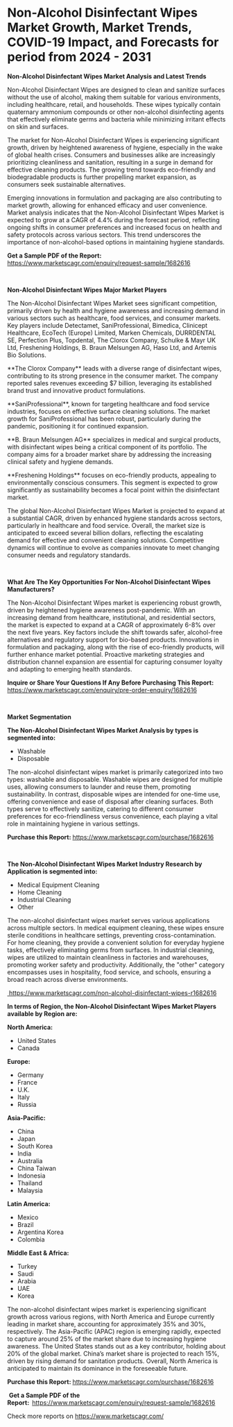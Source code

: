 <p><h1>Non-Alcohol Disinfectant Wipes Market Growth, Market Trends, COVID-19 Impact, and Forecasts for period from 2024 - 2031</h1></p><p><strong>Non-Alcohol Disinfectant Wipes Market Analysis and Latest Trends</strong></p>
<p><p>Non-Alcohol Disinfectant Wipes are designed to clean and sanitize surfaces without the use of alcohol, making them suitable for various environments, including healthcare, retail, and households. These wipes typically contain quaternary ammonium compounds or other non-alcohol disinfecting agents that effectively eliminate germs and bacteria while minimizing irritant effects on skin and surfaces.</p><p>The market for Non-Alcohol Disinfectant Wipes is experiencing significant growth, driven by heightened awareness of hygiene, especially in the wake of global health crises. Consumers and businesses alike are increasingly prioritizing cleanliness and sanitation, resulting in a surge in demand for effective cleaning products. The growing trend towards eco-friendly and biodegradable products is further propelling market expansion, as consumers seek sustainable alternatives.</p><p>Emerging innovations in formulation and packaging are also contributing to market growth, allowing for enhanced efficacy and user convenience. Market analysis indicates that the Non-Alcohol Disinfectant Wipes Market is expected to grow at a CAGR of 4.4% during the forecast period, reflecting ongoing shifts in consumer preferences and increased focus on health and safety protocols across various sectors. This trend underscores the importance of non-alcohol-based options in maintaining hygiene standards.</p></p>
<p><strong>Get a Sample PDF of the Report:&nbsp;</strong> <a href="https://www.marketscagr.com/enquiry/request-sample/1682616?utm_campaign=1868&utm_medium=2&utm_source=Github&utm_content=ia&utm_term=30122024&utm_id=non-alcohol-disinfectant-wipes">https://www.marketscagr.com/enquiry/request-sample/1682616</a></p>
<p>&nbsp;</p>
<p><strong>Non-Alcohol Disinfectant Wipes Major Market Players</strong></p>
<p><p>The Non-Alcohol Disinfectant Wipes Market sees significant competition, primarily driven by health and hygiene awareness and increasing demand in various sectors such as healthcare, food services, and consumer markets. Key players include Detectamet, SaniProfessional, Bimedica, Clinicept Healthcare, EcoTech (Europe) Limited, Marken Chemicals, DURRDENTAL SE, Perfection Plus, Topdental, The Clorox Company, Schulke & Mayr UK Ltd, Freshening Holdings, B. Braun Melsungen AG, Haso Ltd, and Artemis Bio Solutions.</p><p>**The Clorox Company** leads with a diverse range of disinfectant wipes, contributing to its strong presence in the consumer market. The company reported sales revenues exceeding $7 billion, leveraging its established brand trust and innovative product formulations.</p><p>**SaniProfessional**, known for targeting healthcare and food service industries, focuses on effective surface cleaning solutions. The market growth for SaniProfessional has been robust, particularly during the pandemic, positioning it for continued expansion.</p><p>**B. Braun Melsungen AG** specializes in medical and surgical products, with disinfectant wipes being a critical component of its portfolio. The company aims for a broader market share by addressing the increasing clinical safety and hygiene demands.</p><p>**Freshening Holdings** focuses on eco-friendly products, appealing to environmentally conscious consumers. This segment is expected to grow significantly as sustainability becomes a focal point within the disinfectant market.</p><p>The global Non-Alcohol Disinfectant Wipes Market is projected to expand at a substantial CAGR, driven by enhanced hygiene standards across sectors, particularly in healthcare and food service. Overall, the market size is anticipated to exceed several billion dollars, reflecting the escalating demand for effective and convenient cleaning solutions. Competitive dynamics will continue to evolve as companies innovate to meet changing consumer needs and regulatory standards.</p></p>
<p>&nbsp;</p>
<p><strong>What Are The Key Opportunities For Non-Alcohol Disinfectant Wipes Manufacturers?</strong></p>
<p><p>The Non-Alcohol Disinfectant Wipes market is experiencing robust growth, driven by heightened hygiene awareness post-pandemic. With an increasing demand from healthcare, institutional, and residential sectors, the market is expected to expand at a CAGR of approximately 6-8% over the next five years. Key factors include the shift towards safer, alcohol-free alternatives and regulatory support for bio-based products. Innovations in formulation and packaging, along with the rise of eco-friendly products, will further enhance market potential. Proactive marketing strategies and distribution channel expansion are essential for capturing consumer loyalty and adapting to emerging health standards.</p></p>
<p><strong>Inquire or Share Your Questions If Any Before Purchasing This Report:</strong> <a href="https://www.marketscagr.com/enquiry/pre-order-enquiry/1682616?utm_campaign=1868&utm_medium=2&utm_source=Github&utm_content=ia&utm_term=30122024&utm_id=non-alcohol-disinfectant-wipes">https://www.marketscagr.com/enquiry/pre-order-enquiry/1682616</a></p>
<p>&nbsp;</p>
<p><strong>Market Segmentation</strong></p>
<p><strong>The Non-Alcohol Disinfectant Wipes Market Analysis by types is segmented into:</strong></p>
<p><ul><li>Washable</li><li>Disposable</li></ul></p>
<p><p>The non-alcohol disinfectant wipes market is primarily categorized into two types: washable and disposable. Washable wipes are designed for multiple uses, allowing consumers to launder and reuse them, promoting sustainability. In contrast, disposable wipes are intended for one-time use, offering convenience and ease of disposal after cleaning surfaces. Both types serve to effectively sanitize, catering to different consumer preferences for eco-friendliness versus convenience, each playing a vital role in maintaining hygiene in various settings.</p></p>
<p><strong>Purchase this Report:&nbsp;</strong><a href="https://www.marketscagr.com/purchase/1682616?utm_campaign=1868&utm_medium=2&utm_source=Github&utm_content=ia&utm_term=30122024&utm_id=non-alcohol-disinfectant-wipes">https://www.marketscagr.com/purchase/1682616</a></p>
<p>&nbsp;</p>
<p><strong>The Non-Alcohol Disinfectant Wipes Market Industry Research by Application is segmented into:</strong></p>
<p><ul><li>Medical Equipment Cleaning</li><li>Home Cleaning</li><li>Industrial Cleaning</li><li>Other</li></ul></p>
<p><p>The non-alcohol disinfectant wipes market serves various applications across multiple sectors. In medical equipment cleaning, these wipes ensure sterile conditions in healthcare settings, preventing cross-contamination. For home cleaning, they provide a convenient solution for everyday hygiene tasks, effectively eliminating germs from surfaces. In industrial cleaning, wipes are utilized to maintain cleanliness in factories and warehouses, promoting worker safety and productivity. Additionally, the "other" category encompasses uses in hospitality, food service, and schools, ensuring a broad reach across diverse environments.</p></p>
<p><a href="https://www.marketscagr.com/non-alcohol-disinfectant-wipes-r1682616?utm_campaign=1868&utm_medium=2&utm_source=Github&utm_content=ia&utm_term=30122024&utm_id=non-alcohol-disinfectant-wipes">&nbsp;https://www.marketscagr.com/non-alcohol-disinfectant-wipes-r1682616</a></p>
<p><strong>In terms of Region, the Non-Alcohol Disinfectant Wipes Market Players available by Region are:</strong></p>
<p>
    <p> <strong> North America: </strong>
        <ul>
            <li>United States</li>
            <li>Canada</li>
        </ul>
        </p> 
    <p> <strong> Europe: </strong>
        <ul>
            <li>Germany</li>
            <li>France</li>
            <li>U.K.</li>
            <li>Italy</li>
            <li>Russia</li>
        </ul>
        </p> 
    <p> <strong> Asia-Pacific: </strong>
        <ul>
            <li>China</li>
            <li>Japan</li>
            <li>South Korea</li>
            <li>India</li>
            <li>Australia</li>
            <li>China Taiwan</li>
            <li>Indonesia</li>
            <li>Thailand</li>
            <li>Malaysia</li>
        </ul>
        </p> 
    <p> <strong> Latin America: </strong>
        <ul>
            <li>Mexico</li>
            <li>Brazil</li>
            <li>Argentina Korea</li>
            <li>Colombia</li>
        </ul>
        </p> 
    <p> <strong> Middle East & Africa: </strong>
        <ul>
            <li>Turkey</li>
            <li>Saudi</li>
            <li>Arabia</li>
            <li>UAE</li>
            <li>Korea</li>
        </ul>
    </p>
    </p>
<p><p>The non-alcohol disinfectant wipes market is experiencing significant growth across various regions, with North America and Europe currently leading in market share, accounting for approximately 35% and 30%, respectively. The Asia-Pacific (APAC) region is emerging rapidly, expected to capture around 25% of the market share due to increasing hygiene awareness. The United States stands out as a key contributor, holding about 20% of the global market. China’s market share is projected to reach 15%, driven by rising demand for sanitation products. Overall, North America is anticipated to maintain its dominance in the foreseeable future.</p></p>
<p><strong>Purchase this Report: </strong><a href="https://www.marketscagr.com/purchase/1682616?utm_campaign=1868&utm_medium=2&utm_source=Github&utm_content=ia&utm_term=30122024&utm_id=non-alcohol-disinfectant-wipes">https://www.marketscagr.com/purchase/1682616</a></p>
<p>&nbsp;<strong>Get a Sample PDF of the Report:&nbsp;&nbsp;</strong><a href="https://www.marketscagr.com/enquiry/request-sample/1682616?utm_campaign=1868&utm_medium=2&utm_source=Github&utm_content=ia&utm_term=30122024&utm_id=non-alcohol-disinfectant-wipes">https://www.marketscagr.com/enquiry/request-sample/1682616</a></p>
<p><strong></strong></p>
<p>Check more reports on <a href="https://www.marketscagr.com/?utm_campaign=1868&utm_medium=2&utm_source=Github&utm_content=ia&utm_term=30122024&utm_id=non-alcohol-disinfectant-wipes">https://www.marketscagr.com/</a></p>